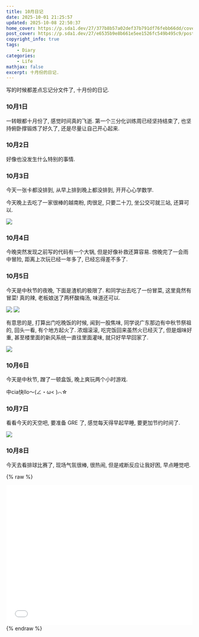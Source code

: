 ```yaml
---
title: 10月日记
date: 2025-10-01 21:25:57
updated: 2025-10-08 22:50:37
home_cover: https://p.sda1.dev/27/377b8b57a02def37b791df76febb66dd/cover.jpg
post_cover: https://p.sda1.dev/27/e6535b9e8b661e5ee1526fc549b495c9/post.jpg
copyright_info: true
tags:
    - Diary
categories:
    - Life
mathjax: false
excerpt: 十月份的日记.
---
```


写的时候都差点忘记分文件了, 十月份的日记.

### 10月1日

一转眼都十月份了, 感觉时间真的飞逝. 第一个三分化训练周已经坚持结束了, 也坚持俯卧撑锻炼了好久了, 还是尽量让自己开心起来.

### 10月2日

好像也没发生什么特别的事情.

### 10月3日

今天一张卡都没排到, 从早上排到晚上都没排到, 开开心心学数学.

今天晚上去吃了一家很棒的越南粉, 肉很足, 只要二十刀, 坐公交可就三站, 还算可以.

<img src="https://p.sda1.dev/27/477aad592539abe92f83965317a29bc8/pho.jpg" />

### 10月4日

今晚突然发现之前写的代码有一个大锅, 但是好像补救还算容易. 傍晚完了一会雨中冒险, 距离上次玩已经一年多了, 已经忘得差不多了.

### 10月5日

今天是中秋节的夜晚, 下面是渣机的极限了. 和同学出去吃了一份冒菜, 这里竟然有冒菜! 真的辣, 老板娘送了两杯酸梅汤, 味道还可以.

<img src="https://p.sda1.dev/27/aaccc4dd4af335aa44be775d4bd69168/food.jpg" />

<img src="https://p.sda1.dev/27/68a7fc76e40d0b8b1088fabc56a461fd/moon.jpg" />

有意思的是, 打算出门吃晚饭的时候, 闻到一股焦味, 同学说广东那边有中秋节祭祖的, 回头一看, 有个地方起火了. 浓烟滚滚, 吃完饭回来虽然火已经灭了, 但是烟味好重, 甚至楼里面的新风系统一直往里面灌味, 就只好早早回家了.

<img src="https://p.sda1.dev/27/693f5e186c812ae9e0417ef413e7cead/smoke.jpg" />

### 10月6日

今天是中秋节, 蹭了一顿盒饭, 晚上爽玩两个小时游戏.

中cia快llo～(∠・ω< )⌒☆

### 10月7日

看看今天的天空吧, 要准备 GRE 了, 感觉每天得早起早睡, 要更加节约时间了.

<img src="https://p.sda1.dev/27/9d235c0512c33df3087bb1a2d370739c/sky.jpg" />

### 10月8日

今天去看排球比赛了, 现场气氛很棒, 很热闹, 但是戒断反应让我好困, 早点睡觉吧.

{% raw %}
<div style="position: relative; width: 100%; height: 0; padding-bottom: 75%;">
<iframe src="//player.bilibili.com/player.html?isOutside=true&aid=115342118490046&bvid=BV1Pzx6zuEmc&cid=32933023288&p=1&high_quality=1&autoplay=0" scrolling="no" border="0" frameborder="no" framespacing="0" allowfullscreen="true" style="position: absolute; width: 100%; height: 100%; Left: 0; top: 0;" ></iframe></div>
{% endraw %}

